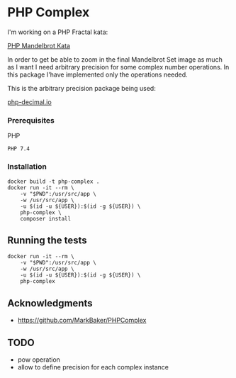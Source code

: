 # PHP Complex

I'm working on a PHP Fractal kata:

[PHP Mandelbrot Kata](https://github.com/HyveInnovate/mandelbrot-kata/tree/php-solution1)

In order to get be able to zoom in the final Mandelbrot Set image as much as I want I need arbitrary precision for some complex number operations. In this package I'have implemented only the operations needed.

This is the arbitrary precision package being used:

[php-decimal.io](https://php-decimal.io/)

### Prerequisites

PHP
```
PHP 7.4
```

### Installation

```
docker build -t php-complex .
docker run -it --rm \
	-v "$PWD":/usr/src/app \
	-w /usr/src/app \
	-u $(id -u ${USER}):$(id -g ${USER}) \
	php-complex \
    composer install
```

## Running the tests

```
docker run -it --rm \
	-v "$PWD":/usr/src/app \
	-w /usr/src/app \
	-u $(id -u ${USER}):$(id -g ${USER}) \
	php-complex
```

## Acknowledgments

* https://github.com/MarkBaker/PHPComplex

## TODO

* pow operation
* allow to define precision for each complex instance
